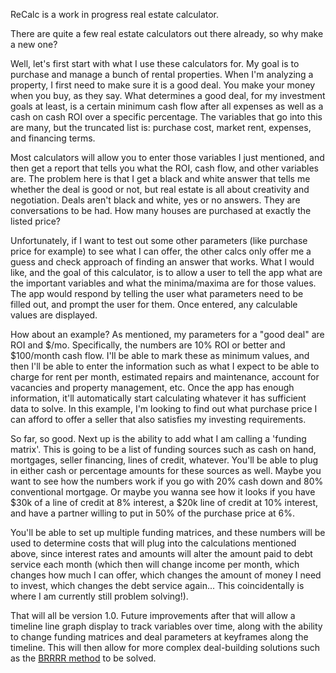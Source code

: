 ReCalc is a work in progress real estate calculator.

There are quite a few real estate calculators out there already, so why make a new one?

Well, let's first start with what I use these calculators for. My goal is to purchase and manage a bunch of rental properties. When I'm analyzing a property, I first need to make sure it is a good deal. You make your money when you buy, as they say. What determines a good deal, for my investment goals at least, is a certain minimum cash flow after all expenses as well as a cash on cash ROI over a specific percentage. The variables that go into this are many, but the truncated list is: purchase cost, market rent, expenses, and financing terms.

Most calculators will allow you to enter those variables I just mentioned, and then get a report that tells you what the ROI, cash flow, and other variables are. The problem here is that I get a black and white answer that tells me whether the deal is good or not, but real estate is all about creativity and negotiation. Deals aren't black and white, yes or no answers. They are conversations to be had. How many houses are purchased at exactly the listed price?

Unfortunately, if I want to test out some other parameters (like purchase price for example) to see what I can offer, the other calcs only offer me a guess and check approach of finding an answer that works. What I would like, and the goal of this calculator, is to allow a user to tell the app what are the important variables and what the minima/maxima are for those values. The app would respond by telling the user what parameters need to be filled out, and prompt the user for them. Once entered, any calculable values are displayed.

How about an example?
As mentioned, my parameters for a "good deal" are ROI and $/mo. Specifically, the numbers are 10% ROI or better and $100/month cash flow. I'll be able to mark these as minimum values, and then I'll be able to enter the information such as what I expect to be able to charge for rent per month, estimated repairs and maintenance, account for vacancies and property management, etc. Once the app has enough information, it'll automatically start calculating whatever it has sufficient data to solve. In this example, I'm looking to find out what purchase price I can afford to offer a seller that also satisfies my investing requirements.

So far, so good.
Next up is the ability to add what I am calling a 'funding matrix'. This is going to be a list of funding sources such as cash on hand, mortgages, seller financing, lines of credit, whatever. You'll be able to plug in either cash or percentage amounts for these sources as well. Maybe you want to see how the numbers work if you go with 20% cash down and 80% conventional mortgage. Or maybe you wanna see how it looks if you have $30k of a line of credit at 8% interest, a $20k line of credit at 10% interest, and have a partner willing to put in 50% of the purchase price at 6%.

You'll be able to set up multiple funding matrices, and these numbers will be used to determine costs that will plug into the calculations mentioned above, since interest rates and amounts will alter the amount paid to debt service each month (which then will change income per month, which changes how much I can offer, which changes the amount of money I need to invest, which changes the debt service again... This coincidentally is where I am currently still problem solving!).

That will all be version 1.0. Future improvements after that will allow a timeline line graph display to track variables over time, along with the ability to change funding matrices and deal parameters at keyframes along the timeline. This will then allow for more complex deal-building solutions such as the [BRRRR method](https://www.biggerpockets.com/renewsblog/brrrr-buyrehabrentrefinancerepeatprimer/) to be solved.